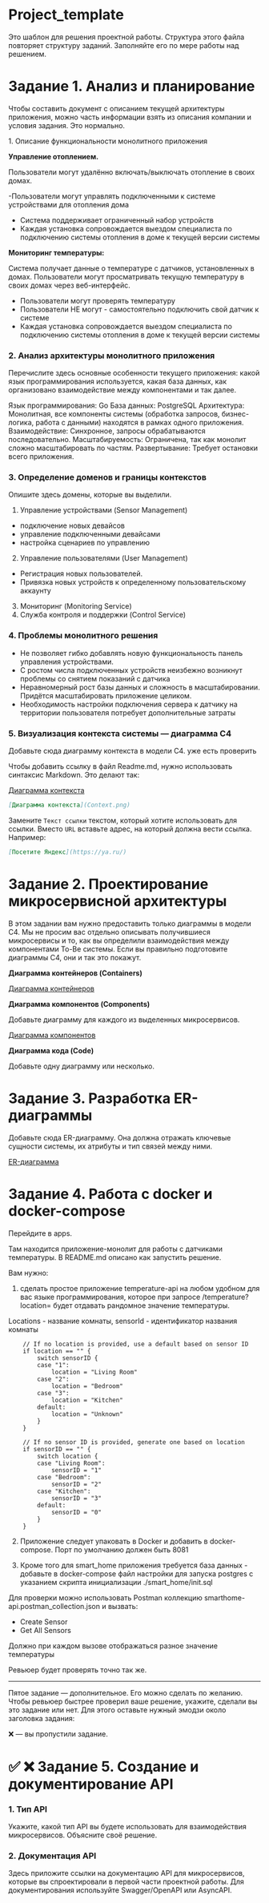 # Project_template

Это шаблон для решения проектной работы. Структура этого файла повторяет структуру заданий. Заполняйте его по мере работы над решением.

# Задание 1. Анализ и планирование

<aside>

Чтобы составить документ с описанием текущей архитектуры приложения, можно часть информации взять из описания компании и условия задания. Это нормально.

</aside

### 1. Описание функциональности монолитного приложения

**Управление отоплением.**

Пользователи могут удалённо включать/выключать отопление в своих домах.

-Пользователи могут управлять подключенными к системе устройствами для отопления дома
- Система поддерживает ограниченный набор устройств
- Каждая установка сопровождается выездом специалиста по подключению системы отопления в доме к текущей версии системы

**Мониторинг температуры:**

Система получает данные о температуре с датчиков, установленных в домах. Пользователи могут просматривать текущую температуру в своих домах через веб-интерфейс.

- Пользователи могут проверять температуру
- Пользователи НЕ могут - самостоятельно подключить свой датчик к системе
- Каждая установка сопровождается выездом специалиста по подключению системы отопления в доме к текущей версии системы

### 2. Анализ архитектуры монолитного приложения

Перечислите здесь основные особенности текущего приложения: какой язык программирования используется, какая база данных, как организовано взаимодействие между компонентами и так далее.

Язык программирования: Go
База данных: PostgreSQL
Архитектура: Монолитная, все компоненты системы (обработка запросов, бизнес-логика, работа с данными) находятся в рамках одного приложения.
Взаимодействие: Синхронное, запросы обрабатываются последовательно.
Масштабируемость: Ограничена, так как монолит сложно масштабировать по частям.
Развертывание: Требует остановки всего приложения.

### 3. Определение доменов и границы контекстов

Опишите здесь домены, которые вы выделили.

 1. Управление устройствами (Sensor Management)
   - подключение новых девайсов
   - управление подключенными девайсами
   - настройка сценариев по управлению
 2. Управление пользователями (User Management)
   - Регистрация новых пользователей.
   - Привязка новых устройств к определенному пользовательскому аккаунту
 3. Мониторинг (Monitoring Service)
 4. Служба контроля и поддержки (Control Service)

### **4. Проблемы монолитного решения**

- Не позволяет гибко добавлять новую функциональность
панель управления устройствами. 
- С ростом числа подключенных устройств неизбежно возникнут проблемы со снятием показаний с датчика
- Неравномерный рост базы данных и сложность в масштабировании. Придётся масштабировать приложение целиком.
- Необходимость настройки подключения сервера к датчику на территории пользователя потребует дополнительные затраты


### 5. Визуализация контекста системы — диаграмма С4

Добавьте сюда диаграмму контекста в модели C4.
уже есть проверить


Чтобы добавить ссылку в файл Readme.md, нужно использовать синтаксис Markdown. Это делают так:

[Диаграмма контекста](Context.png)

```markdown
[Диаграмма контекста](Context.png)
```

Замените `Текст ссылки` текстом, который хотите использовать для ссылки. Вместо `URL` вставьте адрес, на который должна вести ссылка. Например:

```markdown
[Посетите Яндекс](https://ya.ru/)
```

# Задание 2. Проектирование микросервисной архитектуры

В этом задании вам нужно предоставить только диаграммы в модели C4. Мы не просим вас отдельно описывать получившиеся микросервисы и то, как вы определили взаимодействия между компонентами To-Be системы. Если вы правильно подготовите диаграммы C4, они и так это покажут.

**Диаграмма контейнеров (Containers)**

[Диаграмма контейнеров](Container.png)

**Диаграмма компонентов (Components)**

Добавьте диаграмму для каждого из выделенных микросервисов.

[Диаграмма компонентов](Component.png)

**Диаграмма кода (Code)**

Добавьте одну диаграмму или несколько.

# Задание 3. Разработка ER-диаграммы

Добавьте сюда ER-диаграмму. Она должна отражать ключевые сущности системы, их атрибуты и тип связей между ними.

[ER-диаграмма](ER_diagram.png)

# Задание 4. Работа с docker и docker-compose

Перейдите в apps.

Там находится приложение-монолит для работы с датчиками температуры. В README.md описано как запустить решение.

Вам нужно:

1) сделать простое приложение temperature-api на любом удобном для вас языке программирования, которое при запросе /temperature?location= будет отдавать рандомное значение температуры.

Locations - название комнаты, sensorId - идентификатор названия комнаты

```
	// If no location is provided, use a default based on sensor ID
	if location == "" {
		switch sensorID {
		case "1":
			location = "Living Room"
		case "2":
			location = "Bedroom"
		case "3":
			location = "Kitchen"
		default:
			location = "Unknown"
		}
	}

	// If no sensor ID is provided, generate one based on location
	if sensorID == "" {
		switch location {
		case "Living Room":
			sensorID = "1"
		case "Bedroom":
			sensorID = "2"
		case "Kitchen":
			sensorID = "3"
		default:
			sensorID = "0"
		}
	}
```

2) Приложение следует упаковать в Docker и добавить в docker-compose. Порт по умолчанию должен быть 8081

3) Кроме того для smart_home приложения требуется база данных - добавьте в docker-compose файл настройки для запуска postgres с указанием скрипта инициализации ./smart_home/init.sql

Для проверки можно использовать Postman коллекцию smarthome-api.postman_collection.json и вызвать:

- Create Sensor
- Get All Sensors

Должно при каждом вызове отображаться разное значение температуры

Ревьюер будет проверять точно так же.

--------
Пятое задание — дополнительное. Его можно сделать по желанию. Чтобы ревьюер быстрее проверил ваше решение, укажите, сделали вы это задание или нет. Для этого оставьте нужный эмодзи около заголовка задания:


❌ — вы пропустили задание.

# ✅ ❌ Задание 5. Создание и документирование API

### 1. Тип API

Укажите, какой тип API вы будете использовать для взаимодействия микросервисов. Объясните своё решение.

### 2. Документация API

Здесь приложите ссылки на документацию API для микросервисов, которые вы спроектировали в первой части проектной работы. Для документирования используйте Swagger/OpenAPI или AsyncAPI.
